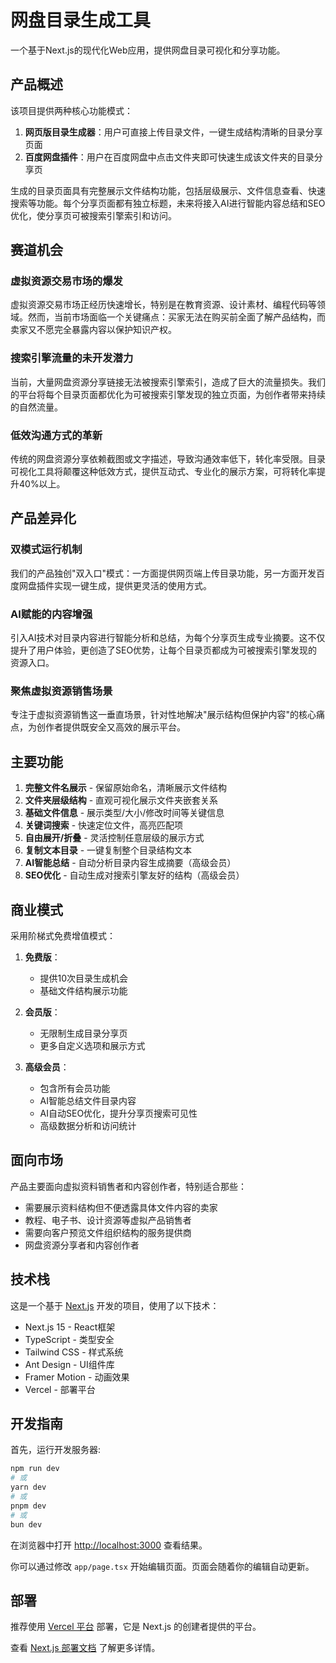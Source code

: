 # 网盘目录生成工具

一个基于Next.js的现代化Web应用，提供网盘目录可视化和分享功能。

## 产品概述

该项目提供两种核心功能模式：

1. **网页版目录生成器**：用户可直接上传目录文件，一键生成结构清晰的目录分享页面
2. **百度网盘插件**：用户在百度网盘中点击文件夹即可快速生成该文件夹的目录分享页

生成的目录页面具有完整展示文件结构功能，包括层级展示、文件信息查看、快速搜索等功能。每个分享页面都有独立标题，未来将接入AI进行智能内容总结和SEO优化，使分享页可被搜索引擎索引和访问。

## 赛道机会

### 虚拟资源交易市场的爆发
虚拟资源交易市场正经历快速增长，特别是在教育资源、设计素材、编程代码等领域。然而，当前市场面临一个关键痛点：买家无法在购买前全面了解产品结构，而卖家又不愿完全暴露内容以保护知识产权。

### 搜索引擎流量的未开发潜力
当前，大量网盘资源分享链接无法被搜索引擎索引，造成了巨大的流量损失。我们的平台将每个目录页面都优化为可被搜索引擎发现的独立页面，为创作者带来持续的自然流量。

### 低效沟通方式的革新
传统的网盘资源分享依赖截图或文字描述，导致沟通效率低下，转化率受限。目录可视化工具将颠覆这种低效方式，提供互动式、专业化的展示方案，可将转化率提升40%以上。

## 产品差异化

### 双模式运行机制
我们的产品独创"双入口"模式：一方面提供网页端上传目录功能，另一方面开发百度网盘插件实现一键生成，提供更灵活的使用方式。

### AI赋能的内容增强
引入AI技术对目录内容进行智能分析和总结，为每个分享页生成专业摘要。这不仅提升了用户体验，更创造了SEO优势，让每个目录页都成为可被搜索引擎发现的资源入口。

### 聚焦虚拟资源销售场景
专注于虚拟资源销售这一垂直场景，针对性地解决"展示结构但保护内容"的核心痛点，为创作者提供既安全又高效的展示平台。

## 主要功能

1. **完整文件名展示** - 保留原始命名，清晰展示文件结构
2. **文件夹层级结构** - 直观可视化展示文件夹嵌套关系
3. **基础文件信息** - 展示类型/大小/修改时间等关键信息
4. **关键词搜索** - 快速定位文件，高亮匹配项
5. **自由展开/折叠** - 灵活控制任意层级的展示方式
6. **复制文本目录** - 一键复制整个目录结构文本
7. **AI智能总结** - 自动分析目录内容生成摘要（高级会员）
8. **SEO优化** - 自动生成对搜索引擎友好的结构（高级会员）

## 商业模式

采用阶梯式免费增值模式：

1. **免费版**：
   - 提供10次目录生成机会
   - 基础文件结构展示功能

2. **会员版**：
   - 无限制生成目录分享页
   - 更多自定义选项和展示方式

3. **高级会员**：
   - 包含所有会员功能
   - AI智能总结文件目录内容
   - AI自动SEO优化，提升分享页搜索可见性
   - 高级数据分析和访问统计

## 面向市场

产品主要面向虚拟资料销售者和内容创作者，特别适合那些：
- 需要展示资料结构但不便透露具体文件内容的卖家
- 教程、电子书、设计资源等虚拟产品销售者
- 需要向客户预览文件组织结构的服务提供商
- 网盘资源分享者和内容创作者

## 技术栈

这是一个基于 [Next.js](https://nextjs.org) 开发的项目，使用了以下技术：

- Next.js 15 - React框架
- TypeScript - 类型安全
- Tailwind CSS - 样式系统
- Ant Design - UI组件库
- Framer Motion - 动画效果
- Vercel - 部署平台

## 开发指南

首先，运行开发服务器:

```bash
npm run dev
# 或
yarn dev
# 或
pnpm dev
# 或
bun dev
```

在浏览器中打开 [http://localhost:3000](http://localhost:3000) 查看结果。

你可以通过修改 `app/page.tsx` 开始编辑页面。页面会随着你的编辑自动更新。

## 部署

推荐使用 [Vercel 平台](https://vercel.com/new?utm_medium=default-template&filter=next.js&utm_source=create-next-app&utm_campaign=create-next-app-readme) 部署，它是 Next.js 的创建者提供的平台。

查看 [Next.js 部署文档](https://nextjs.org/docs/app/building-your-application/deploying) 了解更多详情。
